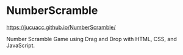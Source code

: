 # NumberScramble
https://jucuacc.github.io/NumberScramble/

Number Scramble Game using Drag and Drop with HTML, CSS, and JavaScript.
